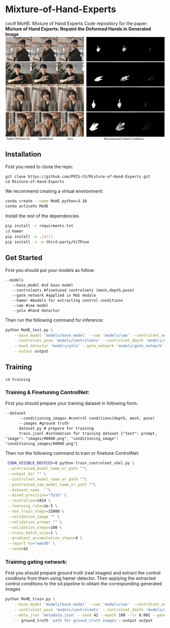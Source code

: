 # Mixture-of-Hand-Experts
coc# MoHE: Mixture of Hand Experts
Code repository for the paper:
**Mixture of Hand Experts: Repaint the Deformed Hands in Generated Image**
![assets](assets/assets.png)
## Installation
First you need to clone the repo:
```
git clone https://github.com/PRIS-CV/Mixture-of-Hand-Experts.git
cd Mixture-of-Hand-Experts
```
We recommend creating a virtual environment:
```bash
conda create --name MoHE python=3.10
conda activate MoHE
```
Install the rest of the dependencies
```bash
pip install -r requirments.txt
cd Hamer
pip install -e .[all]
pip install -v -e third-party/ViTPose
```
## Get Started
First you should put your models as follow:
```
--models
   --base_model #sd base model
   --controlnets #finetuned controlnets (mesh,depth,pose)
   --gate_network #applied in MoE module
   --hamer #models for extracting control conditions
   --vae #vae model
   --yolo #hand detector
```
Then run the following command for inference:
```bash
python MoHE_test.py \
    --base_model 'models/base_model' --vae 'models/vae' --controlnet_mesh 'models/controlnets' \
    --controlnet_pose 'models/controlnets' --controlnet_depth 'models/controlnets' --condition_extractor 'models/hamer' \
    --hand_detector 'models/yolo' --gate_network 'models/gate_network' --meta_json 'metadata.json' --seed 42 \
    --output output
```
## Training
```
cd training
```
### Training & Finetuning ControlNet:
First you should prepare your training dataset in following form:
```
--dataset
      --conditioning_images #control conditions(depth, mesh, pose)
      --images #ground truth
      dataset.py # prepare for training
      train.jsonl #infomation for training dataset {"text": prompt, "image": "images/00000.png", "conditioning_image": "conditioning_images/00000.png"}
```
Then run the following command to train or finetune ControlNet:
```bash
 CUDA_VISIBLE_DEVICES=0 python train_controlnet_sdxl.py \
 --pretrained_model_name_or_path ""\
 --output_dir "" \
 --controlnet_model_name_or_path ""\
 --pretrained_vae_model_name_or_path ""\
 --dataset_name  ''\
 --mixed_precision="fp16" \
 --resolution=1024 \
 --learning_rate=1e-5 \
 --max_train_steps=15000 \
 --validation_image "" \
 --validation_prompt "" \
 --validation_steps=100 \
 --train_batch_size=1 \
 --gradient_accumulation_steps=4 \
 --report_to="wandb" \
 --seed=42
```
### Training gating network:
First you should prepare ground truth (real images) and extract the control condtions from them using hamer detector. Then applying the extracted control conditions to the sd pipeline to obtain the corresponding generated images
```bash
python MoHE_train.py \
    --base_model 'models/base_model' --vae 'models/vae' --controlnet_mesh 'models/controlnets' \
    --controlnet_pose 'models/controlnets' --controlnet_depth 'models/controlnets' --condition_extractor 'models/hamer' \
    --meta_json 'metadata.json' --seed 42 --epoch 100 --lr 0.001 --generate 'path for generated images by controlnet' \
    -- ground_truth 'path for ground_truth images'--output output
```